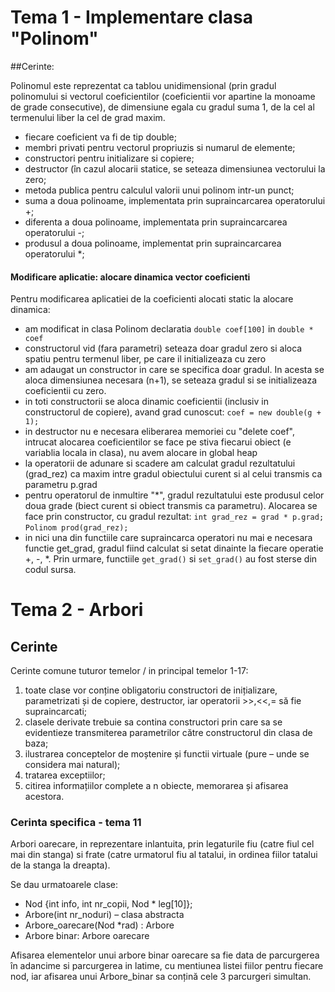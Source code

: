 # Tema 1 - Implementare clasa "Polinom"

##Cerinte:

Polinomul este reprezentat ca tablou unidimensional (prin gradul polinomului si vectorul coeficientilor (coeficientii vor apartine la monoame de grade consecutive), de dimensiune egala cu gradul suma 1, de la cel al termenului liber la cel de grad maxim.

- fiecare coeficient va fi de tip double;
- membri privati pentru vectorul propriuzis si numarul de elemente;
- constructori pentru initializare si copiere;
- destructor (în cazul alocarii statice, se seteaza dimensiunea vectorului la zero;
- metoda publica pentru calculul valorii unui polinom intr-un punct;
- suma a doua polinoame, implementata prin supraincarcarea operatorului +;
- diferenta a doua polinoame, implementata prin supraincarcarea operatorului -;
- produsul a doua polinoame, implementat prin supraincarcarea operatorului *;

#### Modificare aplicatie: alocare dinamica vector coeficienti

Pentru modificarea aplicatiei de la coeficienti alocati static la alocare dinamica:

- am modificat in clasa Polinom declaratia `double coef[100]` in `double * coef`
- constructorul vid (fara parametri) seteaza doar gradul zero si aloca spatiu pentru termenul liber, pe care il initializeaza cu zero
- am adaugat un constructor in care se specifica doar gradul. In acesta se aloca dimensiunea necesara (n+1), se seteaza gradul si se initializeaza coeficientii cu zero.
- in toti constructorii se aloca dinamic coeficientii (inclusiv in constructorul de copiere), avand grad cunoscut: `coef = new double(g + 1);`
- in destructor nu e necesara eliberarea memoriei cu "delete coef", intrucat alocarea coeficientilor se face pe stiva fiecarui obiect (e variablia locala in clasa), nu avem alocare in global heap 
- la operatorii de adunare si scadere am calculat gradul rezultatului (grad_rez) ca maxim intre gradul obiectului curent si al celui transmis ca parametru p.grad
- pentru operatorul de inmultire "*", gradul rezultatului este produsul celor doua grade (biect curent si obiect transmis ca parametru). Alocarea se face prin constructor, cu gradul rezultat: `int grad_rez = grad * p.grad;` 
`Polinom prod(grad_rez);`
- in nici una din functiile care supraincarca operatori nu mai e necesara functie get_grad, gradul fiind calculat si setat dinainte la fiecare operatie +, -, *. Prin urmare, functiile  `get_grad()` si `set_grad()` au fost sterse din codul sursa.

# Tema 2 - Arbori

## Cerinte

Cerinte comune tuturor temelor / in principal temelor 1-17:

1. toate clase vor conține obligatoriu constructori de inițializare, parametrizati și de
copiere, destructor, iar operatorii >>,<<,= să fie supraincarcati;
2. clasele derivate trebuie sa contina constructori prin care sa se evidentieze transmiterea
parametrilor către constructorul din clasa de baza;
3. ilustrarea conceptelor de moștenire și functii virtuale (pure – unde se considera mai natural);
4. tratarea exceptiilor;
5. citirea informațiilor complete a n obiecte, memorarea și afisarea acestora.

### Cerinta specifica - tema 11

Arbori oarecare, in reprezentare inlantuita, prin legaturile fiu (catre fiul cel mai din stanga) si frate (catre urmatorul fiu al tatalui, in ordinea fiilor tatalui de la stanga la dreapta).

Se dau urmatoarele clase:

- Nod {int info, int nr_copii, Nod * leg[10]};
- Arbore(int nr_noduri) – clasa abstracta
- Arbore_oarecare(Nod *rad) : Arbore
- Arbore binar: Arbore oarecare

Afisarea elementelor unui arbore binar oarecare sa fie data de parcurgerea în adancime si parcurgerea in latime, cu mentiunea listei fiilor pentru fiecare nod, iar afisarea unui Arbore_binar sa conțină cele 3 parcurgeri simultan.
